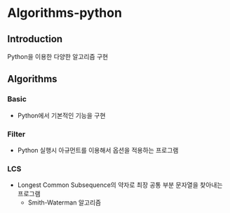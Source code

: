 # Algorithms-python

## Introduction
Python을 이용한 다양한 알고리즘 구현
<br>

## Algorithms

### Basic
* Python에서 기본적인 기능을 구현

### Filter
* Python 실행시 아규먼트를 이용해서 옵션을 적용하는 프로그램 

### LCS
* Longest Common Subsequence의 약자로 최장 공통 부분 문자열을 찾아내는 프로그램 <br>
   * Smith-Waterman 알고리즘
